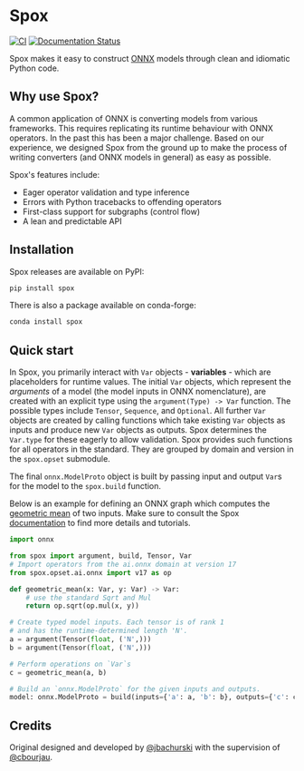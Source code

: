 # Spox

[![CI](https://github.com/Quantco/spox/actions/workflows/ci.yml/badge.svg)](https://github.com/Quantco/spox/actions/workflows/ci.yml)
[![Documentation Status](https://readthedocs.org/projects/spox/badge/?version=latest)](https://spox.readthedocs.io/en/latest/?badge=latest)

Spox makes it easy to construct [ONNX](https://github.com/onnx/onnx/) models through clean and idiomatic Python code.

## Why use Spox?

A common application of ONNX is converting models from various frameworks. This requires replicating its runtime behaviour with ONNX operators.
In the past this has been a major challenge.
Based on our experience, we designed Spox from the ground up to make the process of writing converters (and ONNX models in general) as easy as possible.

Spox's features include:

- Eager operator validation and type inference
- Errors with Python tracebacks to offending operators
- First-class support for subgraphs (control flow)
- A lean and predictable API

## Installation

Spox releases are available on PyPI:

```bash
pip install spox
```

There is also a package available on conda-forge:

```bash
conda install spox
```

## Quick start

In Spox, you primarily interact with `Var` objects - **variables** - which are placeholders for runtime values.
The initial `Var` objects, which represent the _arguments_ of a model (the model inputs in ONNX nomenclature), are created with an explicit type using the `argument(Type) -> Var` function. The possible types include `Tensor`, `Sequence`, and `Optional`.
All further `Var` objects are created by calling functions which take existing `Var` objects as inputs and produce new `Var` objects as outputs. Spox determines the `Var.type` for these eagerly to allow validation.
Spox provides such functions for all operators in the standard. They are grouped by domain and version in the `spox.opset` submodule.

The final `onnx.ModelProto` object is built by passing input and output `Var`s for the model to the `spox.build` function.

Below is an example for defining an ONNX graph which computes the [geometric mean](https://en.wikipedia.org/wiki/Geometric_mean) of two inputs.
Make sure to consult the Spox [documentation](https://spox.readthedocs.io/en/latest) to find more details and tutorials.

```python
import onnx

from spox import argument, build, Tensor, Var
# Import operators from the ai.onnx domain at version 17
from spox.opset.ai.onnx import v17 as op

def geometric_mean(x: Var, y: Var) -> Var:
    # use the standard Sqrt and Mul
    return op.sqrt(op.mul(x, y))

# Create typed model inputs. Each tensor is of rank 1
# and has the runtime-determined length 'N'.
a = argument(Tensor(float, ('N',)))
b = argument(Tensor(float, ('N',)))

# Perform operations on `Var`s
c = geometric_mean(a, b)

# Build an `onnx.ModelProto` for the given inputs and outputs.
model: onnx.ModelProto = build(inputs={'a': a, 'b': b}, outputs={'c': c})
```

## Credits

Original designed and developed by [@jbachurski](https://github.com/jbachurski) with the supervision of [@cbourjau](https://github.com/cbourjau).
